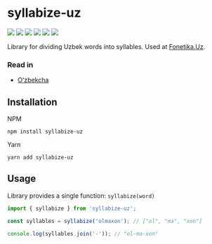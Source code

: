 # syllabize-uz

[![](https://github.com/Diyorbek/syllabize-uz/workflows/Build/badge.svg?branch=master)](https://github.com/Diyorbek/syllabize-uz/actions)
[![](https://codecov.io/gh/Diyorbek/syllabize-uz/branch/master/graph/badge.svg)](https://codecov.io/gh/Diyorbek/syllabize-uz)
[![](https://img.shields.io/npm/v/syllabize-uz)](https://npmjs.com/syllabize-uz)
[![](https://img.shields.io/npm/types/syllabize-uz)](https://npmjs.com/syllabize-uz)
[![](https://img.shields.io/bundlephobia/minzip/syllabize-uz)](https://bundlephobia.com/result?p=syllabize-uz)
[![](https://img.shields.io/npm/l/syllabize-uz)](https://npmjs.com/syllabize-uz)

Library for dividing Uzbek words into syllables. Used at [Fonetika.Uz](https://fonetika.uz/).

### Read in

- [Oʻzbekcha](https://github.com/Diyorbek/syllabize-uz/blob/master/README_UZ.md)

## Installation

NPM

```
npm install syllabize-uz
```

Yarn

```
yarn add syllabize-uz
```

## Usage

Library provides a single function: `syllabize(word)`

```js
import { syllabize } from 'syllabize-uz';

const syllables = syllabize('olmaxon'); // ["ol", "ma", "xon"]

console.log(syllables.join('-')); // "ol-ma-xon"
```

